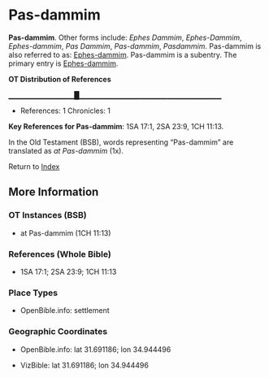 # Pas-dammim
**Pas-dammim**. 
Other forms include: 
*Ephes Dammim*, *Ephes-Dammim*, *Ephes-dammim*, *Pas Dammim*, *Pas-dammim*, *Pasdammim*. 
Pas-dammim is also referred to as: 
[Ephes-dammim](Ephes-dammim.md). 
Pas-dammim is a subentry. The primary entry is 
[Ephes-dammim](Ephes-dammim.md). 


**OT Distribution of References**

▁▁▁▁▁▁▁▁▁▁▁▁█▁▁▁▁▁▁▁▁▁▁▁▁▁▁▁▁▁▁▁▁▁▁▁▁▁▁
* References: 1 Chronicles: 1



**Key References for Pas-dammim**: 
1SA 17:1, 2SA 23:9, 1CH 11:13. 


In the Old Testament (BSB), words representing “Pas-dammim” are translated as 
*at Pas-dammim* (1x). 




Return to [Index](00-Index.md)

## More Information

### OT Instances (BSB)

* at Pas-dammim (1CH 11:13)



### References (Whole Bible)

* 1SA 17:1; 2SA 23:9; 1CH 11:13


### Place Types

* OpenBible.info: settlement



### Geographic Coordinates

* OpenBible.info: lat 31.691186; lon 34.944496

* VizBible: lat 31.691186; lon 34.944496




